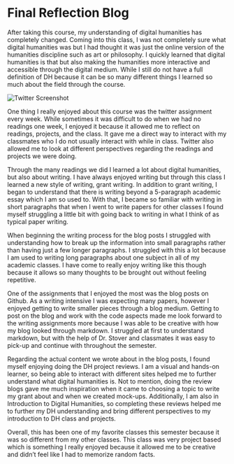 # **Final Reflection Blog**

After taking this course, my understanding of digital humanities has completely changed. Coming into this class, I was not completely sure what digital humanities was but I had thought it was just the online version of the humanities discipline such as art or philosophy. I quickly learned that digital humanities is that but also making the humanities more interactive and accessible through the digital medium. While I still do not have a full definition of DH because it can be so many different things I learned so much about the field through the course. 

![Twitter Screenshot](https://kelseyhark.github.io/kelseyharkcnu/images/twitter.png)

One thing I really enjoyed about this course was the twitter assignment every week. While sometimes it was difficult to do when we had no readings one week, I enjoyed it because it allowed me to reflect on readings, projects, and the class. It gave me a direct way to interact with my classmates who I do not usually interact with while in class. Twitter also allowed me to look at different perspectives regarding the readings and projects we were doing. 

Through the many readings we did I learned a lot about digital humanities, but also about writing. I have always enjoyed writing but through this class I learned a new style of writing, grant writing. In addition to grant writing, I began to understand that there is writing beyond a 5-paragraph academic essay which I am so used to. With that, I became so familiar with writing in short paragraphs that when I went to write papers for other classes I found myself struggling a little bit with going back to writing in what I think of as typical paper writing. 

When beginning the writing process for the blog posts I struggled with understanding how to break up the information into small paragraphs rather than having just a few longer paragraphs. I struggled with this a lot because I am used to writing long paragraphs about one subject in all of my academic classes. I have come to really enjoy writing like this though because it allows so many thoughts to be brought out without feeling repetitive. 

One of the assignments that I enjoyed the most was the blog posts on Github. As a writing intensive I was expecting many papers, however I enjoyed getting to write smaller pieces through a blog medium. Getting to post on the blog and work with the code aspects made me look forward to the writing assignments more because I was able to be creative with how my blog looked through markdown. I struggled at first to understand markdown, but with the help of Dr. Stover and classmates it was easy to pick-up and continue with throughout the semester. 

Regarding the actual content we wrote about in the blog posts, I found myself enjoying doing the DH project reviews. I am a visual and hands-on learner, so being able to interact with different sites helped me to further understand what digital humanities is. Not to mention, doing the review blogs gave me much inspiration when it came to choosing a topic to write my grant about and when we created mock-ups. Additionally, I am also in Introduction to Digital Humanities, so completing these reviews helped me to further my DH understanding and bring different perspectives to my introduction to DH class and projects. 

Overall, this has been one of my favorite classes this semester because it was so different from my other classes. This class was very project based which is something I really enjoyed because it allowed me to be creative and didn’t feel like I had to memorize random facts. 


